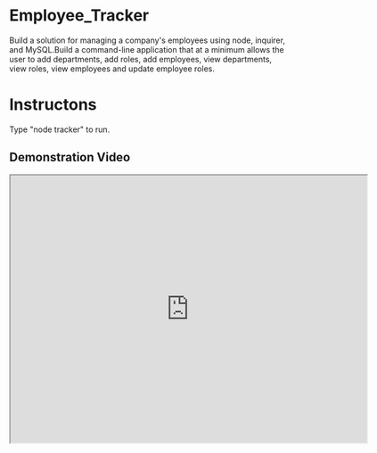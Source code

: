 # Employee_Tracker
 Build a solution for managing a company's employees using node, inquirer, and MySQL.Build a command-line application that at a minimum allows the user to add departments, add roles, add employees, view departments, view roles, view employees and update employee roles.


# Instructons
Type "node tracker" to run.


##  Demonstration Video
<iframe src="https://drive.google.com/file/d/18hZfQXIAyACz4uFcHEWqhhB3igKJ_KqW/preview" width="640" height="480"></iframe>